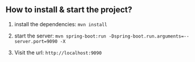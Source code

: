 ## How to install & start the project?

1. install the dependencies:
`mvn install`

2. start the server:
`mvn spring-boot:run -Dspring-boot.run.arguments=--server.port=9090 -X`

3. Visit the url:
`http://localhost:9090`
